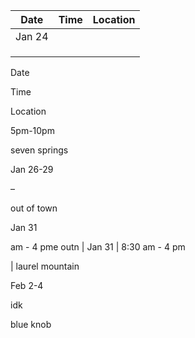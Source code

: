 
|Date | Time | Location | 
|--|--|--|
| Jan 24 |  |  |
|  |  |  |
|  |  |  |
|  |  |  |


Date

Time

Location



5pm-10pm

seven springs

Jan 26-29

–

out of town

Jan 31

am - 4 pme outn | Jan 31 | 8:30 am - 4 pm

| laurel mountain

Feb 2-4

idk

blue knob
<!--stackedit_data:
eyJoaXN0b3J5IjpbLTg5MTA0NTMzMl19
-->